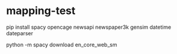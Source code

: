 # mapping-test

pip install spacy opencage newsapi newspaper3k gensim datetime dateparser


python -m spacy download en_core_web_sm
